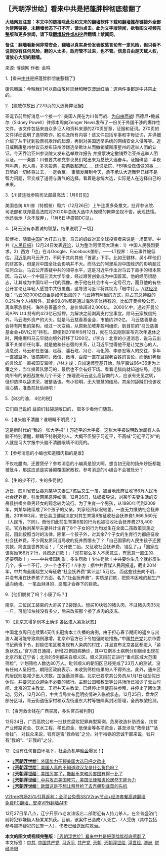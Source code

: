  <h2>〖兲朝浮世绘〗看来中共是把蓬胖胖彻底惹翻了</h2> <p class="notice"><b>大陆网友注意：本文中的链接除此处和文末的<a href="https://github.com/bannedbook/fanqiang" >翻墙</a>软件下载和<a href="https://github.com/killgcd/justmysocks/blob/master/README.md">翻墙推荐</a>链接外全部为禁网链接，未翻墙状态下打不开，请勿点击。此为文字版禁闻，欲看图文视频完整版和更多禁闻，请下载<a href="https://github.com/bannedbook/fanqiang">翻墙软件或APP</a>后翻墙上禁闻网。</p><p>备注：翻墙看新闻非常安全，翻墙以真实身份发表敏感言论有一定风险，但只看不说则没有任何风险，翻的人太多，政府管不过来，也不管。信息自由是天赋人权，请放心大胆的翻墙。</b></p>  <div class="entry"> <p>来源:&nbsp;博谈网                            作者:&nbsp;金鸣                           </p> <p>1.【看来<a href="https://www.bannedbook.org/bnews/tag/%e4%b8%ad%e5%85%b1/" class="st_tag internal_tag" rel="tag" title="标签 中共 下的日志">中共</a>是把蓬胖胖彻底惹翻了】</p> <p></p> <p>蓬佩奧說：今晚我们可以自由敬拜耶穌和畅饮<a href="https://www.bannedbook.org/bnews/tag/%e6%be%b3%e6%b4%b2/" class="st_tag internal_tag" rel="tag" title="标签 澳洲 下的日志">澳洲</a>红酒：这两件事都是中共禁止的。</p> <p>2.【鲍威尔放出了270页的大选舞弊证据】</p> <p></p> <p>圣诞节前后好消息一个接一个! 美国人民在为川普而战、<span class='wp_keywordlink'><a href="https://www.bannedbook.org/forum2/topic1689.html" title="余杰《为自由而战——余杰政论自选集》" target="_blank">为自由而战</a></span>! 西德尼•鲍威尔（Sidney Powell）律师本周向Zenger News发布了一份关于外国干涉的爆炸性文件。该文件包括来自众多证人和资料来源的270页誓章，证据和证词。270页的文件详细说明了选举欺诈，姓名及所有内容！该文件包括军事和字母证词，并详细介绍了从干扰到投票机欺诈的起源，再到对美国选举系统的网络安全入侵等等。近日威斯康星州参议员发布该州涉嫌选举欺诈从而撤销威斯康星州的选举人团的认证。今天乔治亚州参议院又发布选举欺诈报告 并投票决定撤销乔治亚州选举人团认证。——秦鹏：川普要共和党参议员们站出来为总统大选奋斗。证据确凿：半夜鸡叫票，死人票，多次投票，投票数超选民……还说法院、FBI等没做该做的事……丑陋的一切终将过去，一定会赢。 事情发展到今天，承不承认大选舞弊已经不是智力问题，早变成了道德与勇气的选择。看着是总统大选，实际是人在选择自己的未来。</p> <p>3.【川普连批参院司法部最高法：1月6日见】</p> <p></p>  <p>美国总统 #川普（特朗普）周六（12月26日）上午连发多条推文，批评参议院、司法部和联邦最高法院对2020年总统大选中大规模的舞弊坐视不管，表现怯懦。他还表示「永不放弃」，「1月6日华盛顿DC见」。</p> <p>4.【马云没有李嘉诚的智慧，结果说明了一切】</p> <p></p> <p>彭博社，随着<span class='wp_keywordlink_affiliate'><a href="https://www.bannedbook.org/" title="中国" target="_blank">中国</a></span>扩大打击力度，马云的蚂蚁对其全球投资者来说是一场噩梦。中共《<span class='wp_keywordlink'><a href="https://www.bannedbook.org/forum2/topic109.html" title="透视人民日报" target="_blank">人民日报</a></span>》12月24日发表<span class='wp_keywordlink_affiliate'><a href="https://www.bannedbook.org/bnews/comments/" title="新闻评论" target="_blank">评论</a></span>，认为整治阿里两大理由：1）中国人民强烈要求。2）西方「也」在斗Google、Facebook垄断。——LT视界：马云事件被低估。<a href="https://www.bannedbook.org/bnews/tag/%e4%b9%a0%e8%bf%91%e5%b9%b3/" class="st_tag internal_tag" rel="tag" title="标签 习近平 下的日志">习近平</a>向马云开刀，不同于其向其他「首富」下手。比如王健林，吴小晖他们的财富多，但是对中国全社会影响并不大。而马云的阿里系对中国经济的影响超过任何企业。马云公开质疑中共的领导水平，这是习近平作出对马云下毒手的根本原因。马云从一个中国三流大学毕业，经过艰苦创业成为中国首富。他的经历很励志，让其成为中国年轻一代的偶像。由于他在社会中有一定号召力，而且他的有些公开言论让年轻人感觉中共很愚蠢，这导致习近平将其视为「眼中钉」。//<a href="https://www.bannedbook.org/bnews/tag/%e8%b4%a2%e7%bb%8f%e5%86%b7%e7%9c%bc/" class="st_tag internal_tag" rel="tag" title="标签 财经冷眼 下的日志">财经冷眼</a>：马云的2000亿资金是如何出海的？ 马云持有阿里的方式，除占其总持股的0.2%为个人持股外，其余99.8%都是通过海外实体持有的，比如开曼控股公司、离岸家族信托、海外慈善基金会，总价值超过2,000亿。 2000亿中，通过开曼公司APN Ltd.持有的423亿已抵押，为解决之前剥离支付宝事宜。除马云家族信托外，马云海外资产的大头，就是马云慈善基金会，市值约292亿。 马云慈善基金会持有阿里的架构，经过一次变动，从原新加坡非盈利组织，到目前的“马云慈善基金会+BVI公司”持有。 即便到2018年9月12日，就在马云刚刚宣布完次年退休之时，网络爆料马云早就向境外转移了1200亿。//李方：北京的小道消息，说马云出事不关垄断任何事，就是他和任志强的关系，让习近平觉得他不是让党放心的人。 消息说，马云和任志强、赵薇、潘石屹、冯仑、马化腾、李彦宏等人的交往，多年一直被监听。很搞笑吧，微信、微博、百度一直在监视老百姓的言论，而他们老板的言论却一直被国安监听。//林才竣：自加速师登基开始，除李嘉诚66=36走为上策之外，当年排着队舔习的，最后也不会有好下场。看看毛腊肉就知道结局，毛腊肉所有的亲密战友有几个不死？ 按理说马云这么高智商的人，应该有先见之明，但却选择以舔求荣，被整活该。有小聪明，无大智慧的结局。其余的舔贼们也该收拾心情，准备前赴后继吧！</p> <p>5.【8亿的油， 4亿的税】</p> <p></p> <p>它们自己说的 韭菜们钱袋是敞口的， 取多少看他们随意。</p> <p>6.【谁头脑不清醒？谁眼睛不明亮？】</p> <p></p>  <p>这是新时代的“我的一张大字报”！习近平的大字报。这张大字报说明政治局有人头脑不特别清醒，眼睛不特别亮的人。大概不臣服于习近平，不高喊“习近平万岁”的人就是习大字报中头脑不清醒眼睛不明亮的。</p> <p>7.【参考消息的小编也知道腊肉指的是谁】</p> <p></p> <p>不仅吃腊肉，还要煲仔？参考消息的小编真是胆大啊。想当初王刚的扬州炒饭都能被批斗，那这应该是实锤颠覆国家政权，参考消息的小编会不会被处分？</p> <p>8.【生的少不行，生的多罚款】</p> <p></p> <p>近日，四川省安岳县刘某华夫妻生7孩后又生一孩，被当地政府征收166万人民币社会抚养费。引发网民恶评如潮。12月26日，陆媒报导说，刘某华夫妻生活的安岳县拱桥乡重男轻女的观念较为流行。为了生育一个男孩，从1990年代到2009年，刘某华陆续成了8个孩子的父亲。刘家经济状况较差，一直无力缴纳社会抚养费。2019年3月，安岳县卫健局决定对其生育第8孩征收社会抚养费1,666,560元（人民币，下同）。而他们此前生育第6孩的行为也被征收社会抚养费278,400元。官方称刘某华夫妻共计生育了8个子女的行为均发生在全面二孩政策实施之前，因此按照当时的法律，除第一个孩子外，对其余7个子女的生育行为都应征收社会抚养费。不少网友质问当局收的抚养费哪去了？「自己国家的人民生孩子还要罚款，简直是世界笑话！」「又开放二胎，又征收社会抚养费，错乱了。」「国家应该奖励166万才行，竟然还罚款！」「现在那么多人不愿意生，有愿意一直生的，还要罚款！」——中共墙国乱象：多生罚款！少生罚款！中共要你生几个就必须生几个，多一个不行，少一个也不行！//李方：据中共官媒人民网报道，截止2014年，中共向全国超生父母征收“社会抚养费”累计达1.5万亿。 而这些钱去向不明，并没有用在抚养孩子方面。名为“社会抚养费“，实质是罚款，把原本困难的超生户逼向绝境。 一笔血淋淋的，恶魔才会吞下的巨款。</p> <p>9.【他们脱贫了吗？小康了吗？】</p> <p></p>  <p>南京，三位民工装束的大哥买了2袋馒头。想买10块钱的猪头肉，不过猪头肉35元一斤，可能10块钱没有多少，后来改买那个掺了点肉的皮冻。</p> <p>10.【北京又增多例本土确诊 各区进入紧急状态】</p> <p></p> <p>中国北京周日连续第4天传出冠病本土传播的病例，由于担心春节期间的返乡与出游人潮可能导致病例激增，北京市官方已下令加强防疫措施。&#8221;中国<a href="https://www.bannedbook.org/bnews/tag/%e5%85%b1%e4%ba%a7%e5%85%9a/" class="st_tag internal_tag" rel="tag" title="标签 共产党 下的日志">共产党</a>北京市委书记蔡奇下令，封锁住宅区和发现有人染病的村庄，并且宣布北京各区都进入「紧急状态」。&#8221;官方周日通报，新增22例冠病确诊，其中12例本土病例分别继续出现在北京市和辽宁省；北京的5例都来自顺义区。顺义区目前正进行“重点区域大范围筛检”，计划筛检人数达80万人。毗邻顺义的朝阳区已经完成了23万人的测试，没有任何人呈阳性。朝阳区政府表示，未收到筛检结果的人不得外出。此外，通州区的居民则是减少出入次数，加强量测体温。北京已要求其公务员从1月1日起至假日休假，并要求民众避免不必要的旅行。主题公园和教堂等公共场所已减少了营业时间，北京的天主教堂、王府井天主教堂，已经停止信徒前往参拜，并停止了团体活动。另外，12月26日，中共当局宣布昆明疫情进入临战状态。12月25日，盘龙区部分区域，青云街道伍家村和双龙街道东大村等被隔离封闭管理，全员核酸检测。</p> <p>11.【贪污救命钱在广西买房，多名官员被判刑】</p> <p></p> <p>12月24日，广西高院公布一批扶贫腐败犯罪典型案例。危房改造补助资金、扶贫产业修路资金、饮水工程、移民资金、低保金等各项资金，甚至涉及“救命钱”“活命钱”。 对民众来说，钱有是否“救命钱”之分。对于裆锅的忠诚干部来说，钱只有”我的“、“非我的”之分。</p> <p>12.【没有任何自由环境下，社会危机早<span class='wp_keywordlink_affiliate'><a href="https://zh-cn.shenyunperformingarts.org/" title="晚会" target="_blank">晚会</a></span>爆发！】</p> <p></p>  <ul class='op-related-articles' title='相关阅读'> <li><a href='https://www.bannedbook.org/bnews/ssgc/20201227/1455643.html' target='_blank'>〖<b>兲朝浮世绘</b>〗外国势力干预美国大选已呼之欲出</a></li> <li><a href='https://www.bannedbook.org/bnews/ssgc/20201225/1454481.html' target='_blank'>〖<b>兲朝浮世绘</b>〗美国人真的不知道欧汉龙是什么货色吗？</a></li> <li><a href='https://www.bannedbook.org/bnews/ssgc/20201224/1453819.html' target='_blank'>〖<b>兲朝浮世绘</b>〗美国厉害了，撒起币来和厉害国有得一比了</a></li> <li><a href='https://www.bannedbook.org/bnews/ssgc/20201223/1453145.html' target='_blank'>〖<b>兲朝浮世绘</b>〗中共攻击美国死穴，美国法律和舆论居然无能为力</a></li> <li><a href='https://www.bannedbook.org/bnews/ssgc/20201222/1452491.html' target='_blank'>〖<b>兲朝浮世绘</b>〗欧盟这是不想让拜登抢了去兲朝割韭菜的先机</a></li> </ul> <p class="texttj"> <a href="https://www.bannedbook.org/forum23/topic22702.html" target="_blank">V2free机场25%引荐返利：全平台免费SS/V2ray节点+经济套餐高速翻墙</a><br/> <a href="https://github.com/bannedbook/fanqiang/wiki/%E7%A6%81%E9%97%BB%E7%BD%91%E5%AE%89%E5%8D%93%E7%BF%BB%E5%A2%99%E6%96%B0%E9%97%BBAPP" target="_blank">免费PC翻墙、安卓VPN翻墙APP</a></p><p>12月27日早八点，辽宁开原市老友谊饭店二部附近有人持刀杀人。在金普盛浴门前将犯罪嫌疑人杨某某抓获。目前，该案件已造成7人死亡、7人受伤（其中包括参与抓捕疑犯的民警一人），伤者已经送医院救治。 </p><a name='sharetosocial'></a>       <div><b>本文的图文或视频完整版</b>：<a href='https://www.bannedbook.org/bnews/ssgc/20201228/1456127.html'>〖兲朝浮世绘〗看来中共是把蓬胖胖彻底惹翻了</a></div>  </div><!--END ENTRY--> <div class="postfooter"> <div>本文标签：<a href="https://www.bannedbook.org/bnews/tag/%e4%b8%ad%e5%85%b1/" rel="tag">中共</a>, <a href="https://www.bannedbook.org/bnews/tag/%e4%b8%ad%e5%9b%bd%e5%85%b1%e4%ba%a7%e5%85%9a/" rel="tag">中国共产党</a>, <a href="https://www.bannedbook.org/bnews/tag/%e4%b9%a0%e8%bf%91%e5%b9%b3/" rel="tag">习近平</a>, <a href="https://www.bannedbook.org/bnews/tag/%e5%85%b1%e4%ba%a7%e5%85%9a/" rel="tag">共产党</a>, <a href="https://www.bannedbook.org/bnews/tag/%e5%85%b2%e6%9c%9d/" rel="tag">兲朝</a>, <a href="https://www.bannedbook.org/bnews/tag/%e5%85%b2%e6%9c%9d%e6%b5%ae%e4%b8%96%e7%bb%98/" rel="tag">兲朝浮世绘</a>, <a href="https://www.bannedbook.org/bnews/tag/%E6%B5%AE%E4%B8%96%E7%BB%98/" rel="tag">浮世绘</a>, <a href="https://www.bannedbook.org/bnews/tag/%e6%be%b3%e6%b4%b2/" rel="tag">澳洲</a>, <a href="https://www.bannedbook.org/bnews/tag/%e8%b4%a2%e7%bb%8f%e5%86%b7%e7%9c%bc/" rel="tag">财经冷眼</a></div>  </div><!--END POSTFOOTER--> 